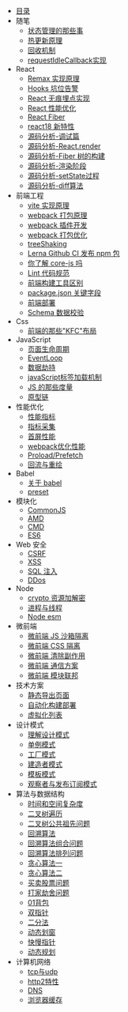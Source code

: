 <!-- docs/_sidebar.md -->

-   [目录](/ '目录')
-   随笔
    -   [状态管理的那些事](note/state.md '状态管理的那些事')
    -   [热更新原理](note/hmr.md '热更新原理')
    -   [回收机制](note/gc.md '回收机制')
    -   [requestIdleCallback实现](note/requestIdleCallback.md 'requestIdleCallback实现')
-   React
    -   [Remax 实现原理](react/remax.md 'Remax实现原理')
    -   [Hooks 坑位告警](react/hooks.md 'Hooks 坑位告警')
    -   [React 无痕埋点实现](react/track.md 'React无痕埋点实现')
    -   [React 性能优化](react/performance.md 'React 性能优化')
    -   [React Fiber](react/fiber.md 'React Fiber')
    -   [react18 新特性](react/react18.md 'react18 新特性')
    -   [源码分析-调试篇](react/source01.md '源码分析-调试篇')
    -   [源码分析-React.render](react/source02.md '源码分析-React.render')
    -   [源码分析-Fiber 树的构建](react/source03.md '源码分析-Fiber树的构建')
    -   [源码分析-渲染阶段](react/source04.md '源码分析-渲染阶段')
    -   [源码分析-setState过程](react/source05.md '源码分析-setState过程')
    -   [源码分析-diff算法](react/source06.md '源码分析-diff算法')
-   前端工程
    -   [vite 实现原理](engineering/vite.md 'webpack 实现原理')
    -   [webpack 打包原理](engineering/webpack/about.md 'webpack 打包原理')
    -   [webpack 插件开发](engineering/webpack/plugin.md 'webpack 插件开发')
    -   [webpack 打包优化](engineering/webpack/speed.md 'webpack 打包优化')
    -   [treeShaking](engineering/treeShaking.md 'treeShaking')
    -   [Lerna Github CI 发布 npm 包](engineering/lerna.md 'Lerna Github CI发布npm包')
    -   [你了解 core-js 吗](engineering/corejs.md '你了解core-js吗')
    -   [Lint 代码规范](engineering/lint.md '工程化之代码规范')
    -   [前端构建工具区别](engineering/build.md '前端构建工具区别')
    -   [package.json 关键字段](engineering/package.md 'package.json关键字段')
    -   [前端部署](engineering/deloy.md '前端部署')
    -   [Schema 数据校验](engineering/schema.md 'Schema 数据校验')
-   Css
    -   [前端的那些"KFC"布局](css/kfc.md '前端的那些"KFC"布局')
-   JavaScript
    -   [页面生命周期](javaScript/lifeCycle.md '页面生命周期')
    -   [EventLoop](javaScript/eventLoop.md 'EventLoop')
    -   [数据劫持](javaScript/datahijack.md '数据劫持')
    -   [javaScript标签加载机制](javaScript/jsLoad.md 'javaScript标签加载机制')
    -   [JS 的那些度量](javaScript/meassure.md 'JS 的那些度量')
    -   [原型链](javaScript/prototype.md '原型链')
-   性能优化
    -   [性能指标](performance/quota.md '性能指标')
    -   [指标采集](performance/collect.md '指标采集')
    -   [首屏性能](performance/firstPermance.md '首屏性能')
    -   [webpack优化性能](performance/webpackplugin.md 'webpack优化性能')
    -   [Proload/Prefetch](performance/proloadAndprefetch.md 'Proload/Prefetch')
    -   [回流与重绘](performance/render.md '回流与重绘')
-   Babel
    -   [关于 babel](babel/about.md '关于babel')
    -   [preset](babel/preset.md '统一preset')
-   模块化
    -   [CommonJS](module/common.md 'CommonJS')
    -   [AMD](module/amd.md 'AMD')
    -   [CMD](module/cmd.md 'CMD')
    -   [ES6](module/es6.md 'ES6')
-   Web 安全
    -   [CSRF](safety/csrf.md 'CSRF 跨站请求伪造')
    -   [XSS](safety/xss.md 'XSS 跨站脚本攻击')
    -   [SQL 注入](safety/sql.md 'SQL 注入')
    -   [DDos](safety/ddos.md 'DDos')
-   Node
    -   [crypto 资源加解密](node/crypto.md 'crypto 资源加解密')
    -   [进程与线程](node/process.md '进程与线程')
    -   [Node esm](node/esm.md 'Node esm')
-   微前端
    -   [微前端 JS 沙箱隔离](micro/jsSanbox.md '微前端 JS沙箱隔离')
    -   [微前端 CSS 隔离](micro/cssSandbox.md '微前端 CSS隔离')
    -   [微前端 清除副作用](micro/effect.md '微前端 清除副作用')
    -   [微前端 通信方案](micro/globalState.md '微前端 通信方案')
    -   [微前端 模块联邦](micro/modulefederation.md '微前端 模块联邦')
-   技术方案
    -   [静态导出页面](case/page-build.md '静态导出页面')
    -   [自动化构建部署](case/auto-build.md '自动化构建部署')
    -   [虚拟化列表](case/diff-list.md '虚拟化列表')
-   设计模式
    -   [理解设计模式](design/concept.md '理解设计模式')
    -   [单例模式](design/singleton.md '单例模式')
    -   [工厂模式](design/factory.md '工厂模式')
    -   [建造者模式](design/builder.md '建造者模式')
    -   [模板模式](design/template.md '模板模式')
    -   [观察者与发布订阅模式](design/obverver.md '观察者与发布订阅模式')
-   算法与数据结构
    -   [时间和空间复杂度](algorithm/about.md '时间和空间复杂度')
    -   [二叉树遍历](algorithm/binaryTree.md '二叉树遍历')
    -   [二叉树公共祖先问题](algorithm/binaryTreeAncestor.md '二叉树公共祖先问题')
    -   [回溯算法](algorithm/backTracking.md '回溯算法')
    -   [回溯算法组合问题](algorithm/reback.md '回溯算法组合问题')
    -   [回溯算法排列问题](algorithm/reback02.md '回溯算法排列问题')
    -   [贪心算法一](algorithm/greedy01.md '贪心算法一')
    -   [贪心算法二](algorithm/greedy02.md '贪心算法二')
    -   [买卖股票问题](algorithm/buyAndSell.md '买卖股票问题')
    -   [打家劫舍问题](algorithm/house-robber.md '打家劫舍问题')
    -   [01背包](algorithm/01package.md '01背包')
    -   [双指针](algorithm/doublePointer.md '双指针')
    -   [二分法](algorithm/binarySearch.md '二分法')
    -   [动态划窗](algorithm/dynamicWindowing.md '动态划窗')
    -   [快慢指针](algorithm/fastSlowIndex.md '快慢指针')
    -   [动态规划](algorithm/dynamic.md '动态规划')
-   计算机网络
    -   [tcp与udp](network/tcp与udp.md 'tcp与udp')
    -   [http2特性](network/http2.md 'http2特性')
    -   [DNS](network/dns.md 'DNS')
    -   [浏览器缓存](network/cache.md '浏览器缓存')

    
